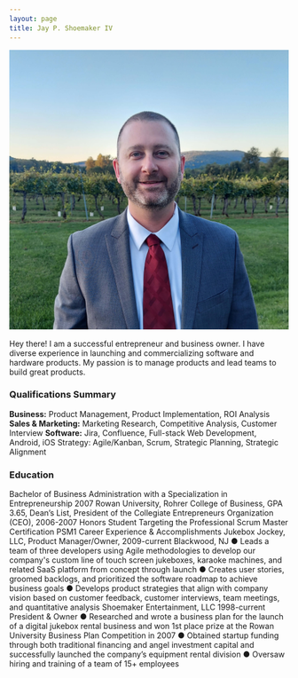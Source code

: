 ```yaml
---
layout: page
title: Jay P. Shoemaker IV
---
```


![image-title-here](/assets/jay_shoemaker_profile_1_sm.jpg)


Hey there! I am a successful entrepreneur and business owner. I have diverse experience in launching and commercializing software and hardware products. My passion is to manage products and lead teams to build great products.
<br>
### Qualifications Summary

**Business:** Product Management, Product Implementation, ROI Analysis
**Sales & Marketing:** Marketing Research, Competitive Analysis, Customer Interview
**Software:** Jira, Confluence, Full-stack Web Development, Android, iOS
Strategy: Agile/Kanban, Scrum, Strategic Planning, Strategic Alignment
<br>
### Education

Bachelor of Business Administration with a Specialization in Entrepreneurship
2007 Rowan University, Rohrer College of Business, GPA 3.65, Dean’s List,
President of the Collegiate Entrepreneurs Organization (CEO), 2006-2007
Honors Student Targeting the Professional Scrum Master Certification PSM1
Career Experience & Accomplishments
Jukebox Jockey, LLC, Product Manager/Owner, 2009-current Blackwood, NJ
● Leads a team of three developers using Agile methodologies to develop our company's
custom line of touch screen jukeboxes, karaoke machines, and related SaaS platform
from concept through launch
● Creates user stories, groomed backlogs, and prioritized the software roadmap to
achieve business goals
● Develops product strategies that align with company vision based on customer
feedback, customer interviews, team meetings, and quantitative analysis
Shoemaker Entertainment, LLC 1998-current President & Owner
● Researched and wrote a business plan for the launch of a digital jukebox rental
business and won 1st place prize at the Rowan University Business Plan Competition
in 2007
● Obtained startup funding through both traditional financing and angel investment capital
and successfully launched the company’s equipment rental division
● Oversaw hiring and training of a team of 15+ employees